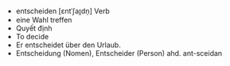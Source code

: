 - entscheiden	[ɛntˈʃaɪ̯dn̩]	Verb
- eine Wahl treffen
- Quyết định
- To decide
- Er entscheidet über den Urlaub.
- Entscheidung (Nomen), Entscheider (Person)	ahd. ant-sceidan